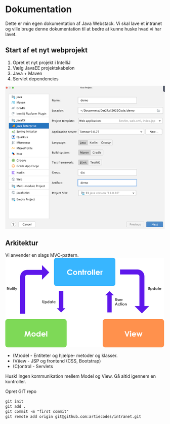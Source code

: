 # Dokumentation

Dette er min egen dokumentation af Java Webstack.
Vi skal lave et intranet og ville bruge denne dokumentation
til at bedre at kunne huske hvad vi har lavet.

## Start af et nyt webprojekt

1. Opret et nyt projekt i IntelliJ
2. Vælg JavaEE projektskabelon
3. Java + Maven
4. Servlet dependencies

![img.png](img/Opret.png)

## Arkitektur

Vi anvender en slags MVC-pattern.
![img.png](img/mvc.png)

- (M)odel - Entiteter og hjælpe- metoder og klasser.
- (V)iew - JSP og frontend (CSS, Bootstrap)
- (C)ontrol - Servlets

Husk! Ingen kommunikation mellem Model og View. Gå altid igennem en kontroller.

Opret GIT repo

```SHELL
git init
git add .
git commit -m "first commit"
git remote add origin git@github.com:artiecodes/intranet.git
```
